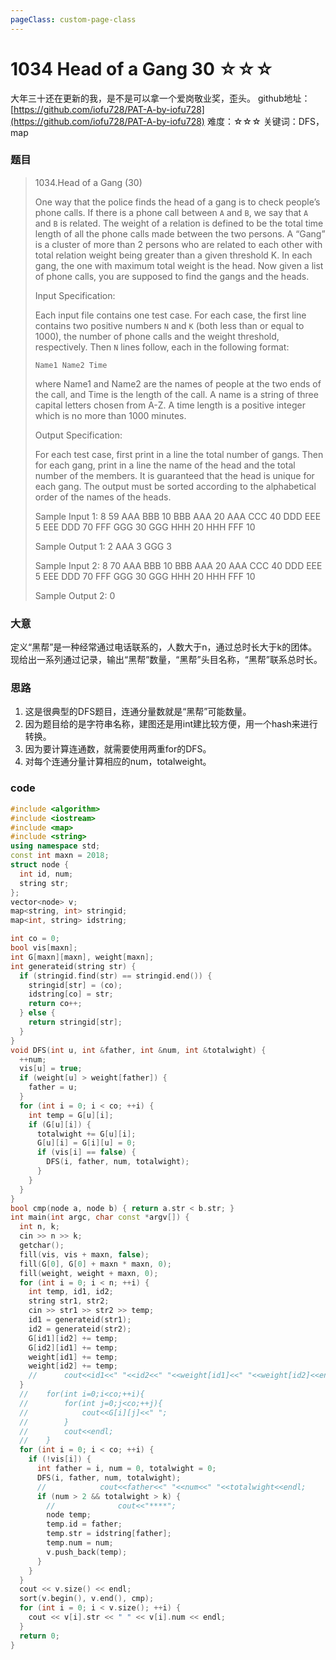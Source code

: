 ```yaml
---
pageClass: custom-page-class
---
```


# 1034 Head of a Gang 30 ☆☆☆

大年三十还在更新的我，是不是可以拿一个爱岗敬业奖，歪头。
github地址：[https://github.com/iofu728/PAT-A-by-iofu728](https://github.com/iofu728/PAT-A-by-iofu728)
难度：☆☆☆
关键词：DFS，map
### 题目

> 1034.Head of a Gang (30)
>
> One way that the police finds the head of a gang is to check people’s phone calls. If there is a phone call between `A` and `B`, we say that `A` and `B` is related. The weight of a relation is defined to be the total time length of all the phone calls made between the two persons. A “Gang” is a cluster of more than 2 persons who are related to each other with total relation weight being greater than a given threshold K. In each gang, the one with maximum total weight is the head. Now given a list of phone calls, you are supposed to find the gangs and the heads.
>
> Input Specification:
>
> Each input file contains one test case. For each case, the first line contains two positive numbers `N` and `K` (both less than or equal to 1000), the number of phone calls and the weight threshold, respectively. Then `N` lines follow, each in the following format:
>
> `Name1 Name2 Time`
>
> where Name1 and Name2 are the names of people at the two ends of the call, and Time is the length of the call. A name is a string of three capital letters chosen from A-Z. A time length is a positive integer which is no more than 1000 minutes.
>
> Output Specification:
>
> For each test case, first print in a line the total number of gangs. Then for each gang, print in a line the name of the head and the total number of the members. It is guaranteed that the head is unique for each gang. The output must be sorted according to the alphabetical order of the names of the heads.
>
> Sample Input 1:
> 8 59
> AAA BBB 10
> BBB AAA 20
> AAA CCC 40
> DDD EEE 5
> EEE DDD 70
> FFF GGG 30
> GGG HHH 20
> HHH FFF 10
>
> Sample Output 1:
> 2
> AAA 3
> GGG 3
>
> Sample Input 2:
> 8 70
> AAA BBB 10
> BBB AAA 20
> AAA CCC 40
> DDD EEE 5
> EEE DDD 70
> FFF GGG 30
> GGG HHH 20
> HHH FFF 10
>
> Sample Output 2:
> 0


### 大意
定义“黑帮”是一种经常通过电话联系的，人数大于n，通过总时长大于k的团体。现给出一系列通过记录，输出“黑帮”数量，“黑帮”头目名称，“黑帮”联系总时长。
### 思路
1. 这是很典型的DFS题目，连通分量数就是“黑帮”可能数量。
2. 因为题目给的是字符串名称，建图还是用int建比较方便，用一个hash来进行转换。
3. 因为要计算连通数，就需要使用两重for的DFS。
4. 对每个连通分量计算相应的num，totalweight。

### code
```cpp
#include <algorithm>
#include <iostream>
#include <map>
#include <string>
using namespace std;
const int maxn = 2018;
struct node {
  int id, num;
  string str;
};
vector<node> v;
map<string, int> stringid;
map<int, string> idstring;

int co = 0;
bool vis[maxn];
int G[maxn][maxn], weight[maxn];
int generateid(string str) {
  if (stringid.find(str) == stringid.end()) {
    stringid[str] = (co);
    idstring[co] = str;
    return co++;
  } else {
    return stringid[str];
  }
}
void DFS(int u, int &father, int &num, int &totalwight) {
  ++num;
  vis[u] = true;
  if (weight[u] > weight[father]) {
    father = u;
  }
  for (int i = 0; i < co; ++i) {
    int temp = G[u][i];
    if (G[u][i]) {
      totalwight += G[u][i];
      G[u][i] = G[i][u] = 0;
      if (vis[i] == false) {
        DFS(i, father, num, totalwight);
      }
    }
  }
}
bool cmp(node a, node b) { return a.str < b.str; }
int main(int argc, char const *argv[]) {
  int n, k;
  cin >> n >> k;
  getchar();
  fill(vis, vis + maxn, false);
  fill(G[0], G[0] + maxn * maxn, 0);
  fill(weight, weight + maxn, 0);
  for (int i = 0; i < n; ++i) {
    int temp, id1, id2;
    string str1, str2;
    cin >> str1 >> str2 >> temp;
    id1 = generateid(str1);
    id2 = generateid(str2);
    G[id1][id2] += temp;
    G[id2][id1] += temp;
    weight[id1] += temp;
    weight[id2] += temp;
    //      cout<<id1<<" "<<id2<<" "<<weight[id1]<<" "<<weight[id2]<<endl;
  }
  //    for(int i=0;i<co;++i){
  //        for(int j=0;j<co;++j){
  //            cout<<G[i][j]<<" ";
  //        }
  //        cout<<endl;
  //    }
  for (int i = 0; i < co; ++i) {
    if (!vis[i]) {
      int father = i, num = 0, totalwight = 0;
      DFS(i, father, num, totalwight);
      //            cout<<father<<" "<<num<<" "<<totalwight<<endl;
      if (num > 2 && totalwight > k) {
        //              cout<<"****";
        node temp;
        temp.id = father;
        temp.str = idstring[father];
        temp.num = num;
        v.push_back(temp);
      }
    }
  }
  cout << v.size() << endl;
  sort(v.begin(), v.end(), cmp);
  for (int i = 0; i < v.size(); ++i) {
    cout << v[i].str << " " << v[i].num << endl;
  }
  return 0;
}

```


